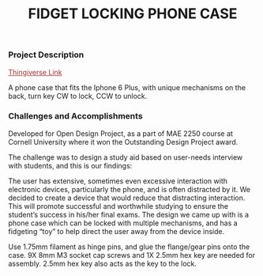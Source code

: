 ﻿---
layout: default
title: FIDGET LOCKING PHONE CASE
category: portfolio
modal-id: 13
vid1: null
vid2: null
img: ODP/phone4.jpg
img2: ODP/phone1.jpg 
img3: ODP/phone4whole.jpg 
img4: ODP/phone2.jpg 
img5: ODP/phone3.jpg 
project-date: 2017
languages:
concepts:
- User Survey
- Product Design
- Rapid Prototyping
- Manufacturing
tools:
- Autodesk Inventor
- Autodesk Fusion
---

### Project Description

<a href="https://www.thingiverse.com/thing:2496330" style="color: #a83232" target="_blank">Thingiverse Link</a>

A phone case that fits the Iphone 6 Plus, with unique mechanisms on the back, turn key CW to lock, CCW to unlock.

### Challenges and Accomplishments

Developed for Open Design Project, as a part of MAE 2250 course at Cornell University where it won the Outstanding Design Project award.

The challenge was to design a study aid based on user-needs interview with students, and this is our findings:

The user has extensive, sometimes even excessive interaction with electronic devices, particularly the phone, and is often distracted by it. We decided to create a device that would reduce that distracting interaction. This will promote successful and worthwhile studying to ensure the student’s success in his/her final exams. The design we came up with is a phone case which can be locked with multiple mechanisms, and has a fidgeting “toy” to help direct the user away from the device inside.

Use 1.75mm filament as hinge pins, and glue the flange/gear pins onto the case. 9X 8mm M3 socket cap screws and 1X 2.5mm hex key are needed for assembly. 2.5mm hex key also acts as the key to the lock.
